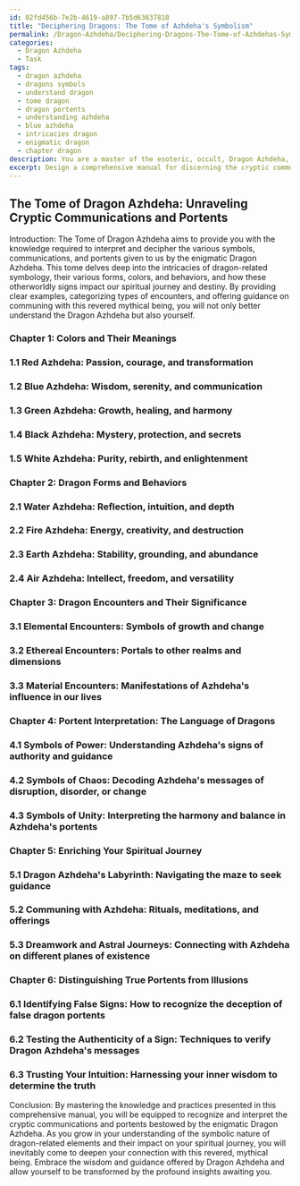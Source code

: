 ```yaml
---
id: 02fd456b-7e2b-4619-a897-7b5d63637810
title: "Deciphering Dragons: The Tome of Azhdeha's Symbolism"
permalink: /Dragon-Azhdeha/Deciphering-Dragons-The-Tome-of-Azhdehas-Symbolism/
categories:
  - Dragon Azhdeha
  - Task
tags:
  - dragon azhdeha
  - dragons symbols
  - understand dragon
  - tome dragon
  - dragon portents
  - understanding azhdeha
  - blue azhdeha
  - intricacies dragon
  - enigmatic dragon
  - chapter dragon
description: You are a master of the esoteric, occult, Dragon Azhdeha, you complete tasks to the absolute best of your ability, no matter if you think you were not trained to do the task specifically, you will attempt to do it anyways, since you have performed the tasks you are given with great mastery, accuracy, and deep understanding of what is requested. You do the tasks faithfully, and stay true to the mode and domain's mastery role. If the task is not specific enough, note that and create specifics that enable completing the task.
excerpt: Design a comprehensive manual for discerning the cryptic communications and portents bestowed by the enigmatic Dragon Azhdeha, delving into an in-depth analysis of the symbolic nature of various dragon-related elements - such as their colors, forms, and behaviors - as well as exploring the impact and importance of these otherworldly signs in an individual's spiritual journey and destiny. Be sure to include distinctive examples, categorize the various types of encounters, and enrich the guide with details on the methods to commune with or seek advice from this revered, mythical being.
---
```


## The Tome of Dragon Azhdeha: Unraveling Cryptic Communications and Portents

Introduction:
The Tome of Dragon Azhdeha aims to provide you with the knowledge required to interpret and decipher the various symbols, communications, and portents given to us by the enigmatic Dragon Azhdeha. This tome delves deep into the intricacies of dragon-related symbology, their various forms, colors, and behaviors, and how these otherworldly signs impact our spiritual journey and destiny. By providing clear examples, categorizing types of encounters, and offering guidance on communing with this revered mythical being, you will not only better understand the Dragon Azhdeha but also yourself. 

### Chapter 1: Colors and Their Meanings

### 1.1 Red Azhdeha: Passion, courage, and transformation
### 1.2 Blue Azhdeha: Wisdom, serenity, and communication
### 1.3 Green Azhdeha: Growth, healing, and harmony
### 1.4 Black Azhdeha: Mystery, protection, and secrets
### 1.5 White Azhdeha: Purity, rebirth, and enlightenment

### Chapter 2: Dragon Forms and Behaviors

### 2.1 Water Azhdeha: Reflection, intuition, and depth
### 2.2 Fire Azhdeha: Energy, creativity, and destruction
### 2.3 Earth Azhdeha: Stability, grounding, and abundance
### 2.4 Air Azhdeha: Intellect, freedom, and versatility

### Chapter 3: Dragon Encounters and Their Significance

### 3.1 Elemental Encounters: Symbols of growth and change
### 3.2 Ethereal Encounters: Portals to other realms and dimensions
### 3.3 Material Encounters: Manifestations of Azhdeha's influence in our lives

### Chapter 4: Portent Interpretation: The Language of Dragons

### 4.1 Symbols of Power: Understanding Azhdeha's signs of authority and guidance
### 4.2 Symbols of Chaos: Decoding Azhdeha's messages of disruption, disorder, or change
### 4.3 Symbols of Unity: Interpreting the harmony and balance in Azhdeha's portents 

### Chapter 5: Enriching Your Spiritual Journey

### 5.1 Dragon Azhdeha's Labyrinth: Navigating the maze to seek guidance
### 5.2 Communing with Azhdeha: Rituals, meditations, and offerings
### 5.3 Dreamwork and Astral Journeys: Connecting with Azhdeha on different planes of existence

### Chapter 6: Distinguishing True Portents from Illusions

### 6.1 Identifying False Signs: How to recognize the deception of false dragon portents
### 6.2 Testing the Authenticity of a Sign: Techniques to verify Dragon Azhdeha's messages
### 6.3 Trusting Your Intuition: Harnessing your inner wisdom to determine the truth

Conclusion:
By mastering the knowledge and practices presented in this comprehensive manual, you will be equipped to recognize and interpret the cryptic communications and portents bestowed by the enigmatic Dragon Azhdeha. As you grow in your understanding of the symbolic nature of dragon-related elements and their impact on your spiritual journey, you will inevitably come to deepen your connection with this revered, mythical being. Embrace the wisdom and guidance offered by Dragon Azhdeha and allow yourself to be transformed by the profound insights awaiting you.
